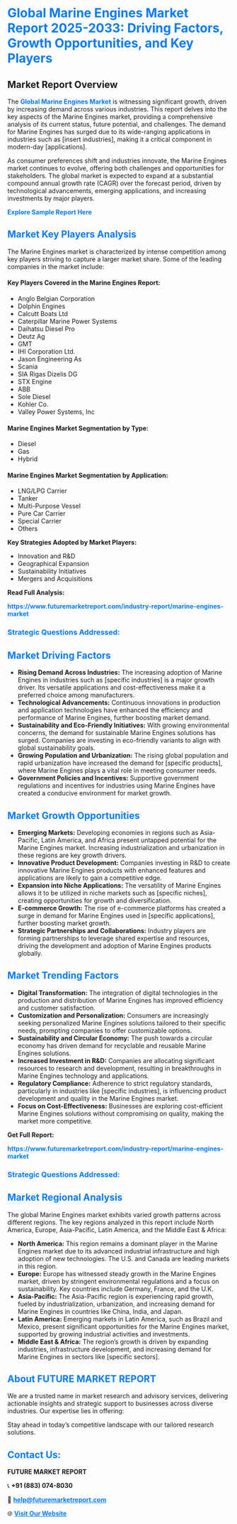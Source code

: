 <h1 style="color: #007BFF;">Global Marine Engines Market Report 2025-2033: Driving Factors, Growth Opportunities, and Key Players</h1>

<section id="overview">
<h2>Market Report Overview</h2>
<p>The <a href="https://www.futuremarketreport.com/industry-report/marine-engines-market" style="color: #007BFF; text-decoration: none;"><strong>Global Marine Engines Market</strong></a> is witnessing significant growth, driven by increasing demand across various industries. This report delves into the key aspects of the Marine Engines market, providing a comprehensive analysis of its current status, future potential, and challenges. The demand for Marine Engines has surged due to its wide-ranging applications in industries such as [insert industries], making it a critical component in modern-day [applications].</p>
<p>As consumer preferences shift and industries innovate, the Marine Engines market continues to evolve, offering both challenges and opportunities for stakeholders. The global market is expected to expand at a substantial compound annual growth rate (CAGR) over the forecast period, driven by technological advancements, emerging applications, and increasing investments by major players.</p>
</section>

<section id="overview">
<p><a href="https://www.futuremarketreport.com/request-sample/reportId=91251" style="color: #007BFF; text-decoration: none;"><strong>Explore Sample Report Here</strong></a></p>
</section>

<section id="key-players">
<h2 style="color: #007BFF;">Market Key Players Analysis</h2>
<p>The Marine Engines market is characterized by intense competition among key players striving to capture a larger market share. Some of the leading companies in the market include:</p>
<h4>Key Players Covered in the Marine Engines Report:</h4>
<ul><li>Anglo Belgian Corporation</li><li>Dolphin Engines</li><li>Calcutt Boats Ltd</li><li>Caterpillar Marine Power Systems</li><li>Daihatsu Diesel Pro</li><li>Deutz Ag</li><li>GMT</li><li>IHI Corporation Ltd.</li><li>Jason Engineering As</li><li>Scania</li><li>SIA Rigas Dizelis DG</li><li>STX Engine</li><li>ABB</li><li>Sole Diesel</li><li>Kohler Co.</li><li>Valley Power Systems, Inc</li></ul>
<h4>Marine Engines Market Segmentation by Type:</h4>
<ul><li>Diesel</li><li>Gas</li><li>Hybrid</li></ul>

<h4>Marine Engines Market Segmentation by Application:</h4>
<ul><li>LNG/LPG Carrier</li><li>Tanker</li><li>Multi-Purpose Vessel</li><li>Pure Car Carrier</li><li>Special Carrier</li><li>Others</li></ul>
<p><strong>Key Strategies Adopted by Market Players:</strong></p>
<ul>
<li>Innovation and R&D</li>
<li>Geographical Expansion</li>
<li>Sustainability Initiatives</li>
<li>Mergers and Acquisitions</li>
</ul>
</section>

<section>
<p><strong>Read Full Analysis: </strong></p><a href="https://www.futuremarketreport.com/industry-report/marine-engines-market" style="color: #007BFF; text-decoration: none;"><strong>https://www.futuremarketreport.com/industry-report/marine-engines-market</strong></a>
<h3 style="color: #007BFF;">Strategic Questions Addressed:</h3>
</section>

<section id="driving-factors">
<h2 style="color: #007BFF;">Market Driving Factors</h2>
<ul>
<li><strong>Rising Demand Across Industries:</strong> The increasing adoption of Marine Engines in industries such as [specific industries] is a major growth driver. Its versatile applications and cost-effectiveness make it a preferred choice among manufacturers.</li>
<li><strong>Technological Advancements:</strong> Continuous innovations in production and application technologies have enhanced the efficiency and performance of Marine Engines, further boosting market demand.</li>
<li><strong>Sustainability and Eco-Friendly Initiatives:</strong> With growing environmental concerns, the demand for sustainable Marine Engines solutions has surged. Companies are investing in eco-friendly variants to align with global sustainability goals.</li>
<li><strong>Growing Population and Urbanization:</strong> The rising global population and rapid urbanization have increased the demand for [specific products], where Marine Engines plays a vital role in meeting consumer needs.</li>
<li><strong>Government Policies and Incentives:</strong> Supportive government regulations and incentives for industries using Marine Engines have created a conducive environment for market growth.</li>
</ul>
</section>

<section id="growth-opportunities">
<h2 style="color: #007BFF;">Market Growth Opportunities</h2>
<ul>
<li><strong>Emerging Markets:</strong> Developing economies in regions such as Asia-Pacific, Latin America, and Africa present untapped potential for the Marine Engines market. Increasing industrialization and urbanization in these regions are key growth drivers.</li>
<li><strong>Innovative Product Development:</strong> Companies investing in R&D to create innovative Marine Engines products with enhanced features and applications are likely to gain a competitive edge.</li>
<li><strong>Expansion into Niche Applications:</strong> The versatility of Marine Engines allows it to be utilized in niche markets such as [specific niches], creating opportunities for growth and diversification.</li>
<li><strong>E-commerce Growth:</strong> The rise of e-commerce platforms has created a surge in demand for Marine Engines used in [specific applications], further boosting market growth.</li>
<li><strong>Strategic Partnerships and Collaborations:</strong> Industry players are forming partnerships to leverage shared expertise and resources, driving the development and adoption of Marine Engines products globally.</li>
</ul>
</section>

<section id="trending-factors">
<h2 style="color: #007BFF;">Market Trending Factors</h2>
<ul>
<li><strong>Digital Transformation:</strong> The integration of digital technologies in the production and distribution of Marine Engines has improved efficiency and customer satisfaction.</li>
<li><strong>Customization and Personalization:</strong> Consumers are increasingly seeking personalized Marine Engines solutions tailored to their specific needs, prompting companies to offer customizable options.</li>
<li><strong>Sustainability and Circular Economy:</strong> The push towards a circular economy has driven demand for recyclable and reusable Marine Engines solutions.</li>
<li><strong>Increased Investment in R&D:</strong> Companies are allocating significant resources to research and development, resulting in breakthroughs in Marine Engines technology and applications.</li>
<li><strong>Regulatory Compliance:</strong> Adherence to strict regulatory standards, particularly in industries like [specific industries], is influencing product development and quality in the Marine Engines market.</li>
<li><strong>Focus on Cost-Effectiveness:</strong> Businesses are exploring cost-efficient Marine Engines solutions without compromising on quality, making the market more competitive.</li>
</ul>
</section>

<section>
<p><strong>Get Full Report: </strong></p><a href="https://www.futuremarketreport.com/industry-report/marine-engines-market" style="color: #007BFF; text-decoration: none;"><strong>https://www.futuremarketreport.com/industry-report/marine-engines-market</strong></a>
<h3 style="color: #007BFF;">Strategic Questions Addressed:</h3>
</section>


<section id="regional-analysis">
<h2 style="color: #007BFF;">Market Regional Analysis</h2>
<p>The global Marine Engines market exhibits varied growth patterns across different regions. The key regions analyzed in this report include North America, Europe, Asia-Pacific, Latin America, and the Middle East & Africa:</p>
<ul>
<li><strong>North America:</strong> This region remains a dominant player in the Marine Engines market due to its advanced industrial infrastructure and high adoption of new technologies. The U.S. and Canada are leading markets in this region.</li>
<li><strong>Europe:</strong> Europe has witnessed steady growth in the Marine Engines market, driven by stringent environmental regulations and a focus on sustainability. Key countries include Germany, France, and the U.K.</li>
<li><strong>Asia-Pacific:</strong> The Asia-Pacific region is experiencing rapid growth, fueled by industrialization, urbanization, and increasing demand for Marine Engines in countries like China, India, and Japan.</li>
<li><strong>Latin America:</strong> Emerging markets in Latin America, such as Brazil and Mexico, present significant opportunities for the Marine Engines market, supported by growing industrial activities and investments.</li>
<li><strong>Middle East & Africa:</strong> The region’s growth is driven by expanding industries, infrastructure development, and increasing demand for Marine Engines in sectors like [specific sectors].</li>
</ul>
</section>

<footer>
<h2 style="color: #007BFF;">About FUTURE MARKET REPORT</h2>
<p>We are a trusted name in market research and advisory services, delivering actionable insights and strategic support to businesses across diverse industries. Our expertise lies in offering:</p>

<p>Stay ahead in today’s competitive landscape with our tailored research solutions.</p>

<h2 style="color: #007BFF;">Contact Us:</h2>
<p><strong>FUTURE MARKET REPORT</strong></p>
<p>📞 <strong>+91 (883) 074-8030</strong></p>
<p>📧 <strong><a href="mailto:help@futuremarketreport.com" style="color: #007BFF;">help@futuremarketreport.com</a></strong></p>
<p>🌐 <strong><a href="https://www.futuremarketreport.com/" style="color: #007BFF;">Visit Our Website</a></strong></p>
</footer>